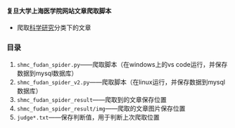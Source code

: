 #### 复旦大学上海医学院网站文章爬取脚本
- 爬取[科学研究](http://shmc.fudan.edu.cn/news/kexueyanjiu)分类下的文章


### 目录
1. `shmc_fudan_spider.py`——爬取脚本（在windows上的vs code运行，并保存数据到mysql数据库）
2. `shmc_fudan_spider_v2.py`——爬取脚本（在linux运行，并保存数据到mysql数据库）
3. `shmc_fudan_spider_result`——爬取到的文章保存位置
4. `shmc_fudan_spider_result/img`——爬取的文章图片保存位置
5. `judge*.txt`——保存判断值，用于判断上次爬取位置
